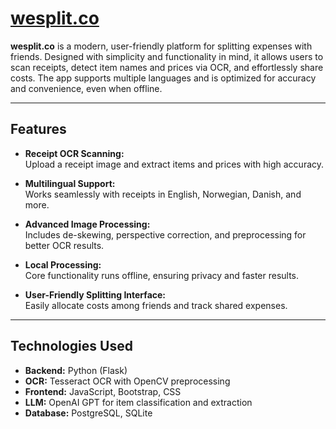 # [wesplit.co](https://www.wesplit.co/)

**wesplit.co** is a modern, user-friendly platform for splitting expenses with friends. Designed with simplicity and functionality in mind, it allows users to scan receipts, detect item names and prices via OCR, and effortlessly share costs. The app supports multiple languages and is optimized for accuracy and convenience, even when offline.  

---

## Features

- **Receipt OCR Scanning:**  
  Upload a receipt image and extract items and prices with high accuracy.
  
- **Multilingual Support:**  
  Works seamlessly with receipts in English, Norwegian, Danish, and more.

- **Advanced Image Processing:**  
  Includes de-skewing, perspective correction, and preprocessing for better OCR results.

- **Local Processing:**  
  Core functionality runs offline, ensuring privacy and faster results.

- **User-Friendly Splitting Interface:**  
  Easily allocate costs among friends and track shared expenses.

---

## Technologies Used

- **Backend:** Python (Flask)  
- **OCR:** Tesseract OCR with OpenCV preprocessing
- **Frontend:** JavaScript, Bootstrap, CSS
- **LLM:** OpenAI GPT for item classification and extraction  
- **Database:** PostgreSQL, SQLite


